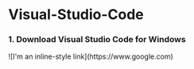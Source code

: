 # Visual-Studio-Code

<h3>
  1. Download Visual Studio Code for Windows 
</h3>
  ![I'm an inline-style link](https://www.google.com)
